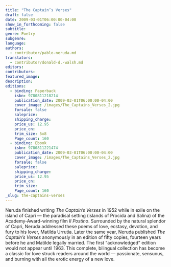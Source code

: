 ```yaml
---
title: "The Captain’s Verses"
draft: false
date: 2009-03-01T06:00:00-04:00
show_in_forthcoming: false
subtitle:
genre: Poetry
subgenre:
language:
authors:
  - contributor/pablo-neruda.md
translators:
  - contributor/donald-d.-walsh.md
editors:
contributors:
featured_image:
description:
editions:
  - binding: Paperback
    isbn: 9780811218214
    publication_date: 2009-03-01T06:00:00-04:00
    cover_image: /images/The_Captains_Verses_2.jpg
    forsale: false
    saleprice:
    shipping_charge:
    price_us: 12.95
    price_cn:
    trim_size: 5x8
    Page_count: 160
  - binding: Ebook
    isbn: 9780811221474
    publication_date: 2009-03-01T06:00:00-04:00
    cover_image: /images/The_Captains_Verses_2.jpg
    forsale: false
    saleprice:
    shipping_charge:
    price_us: 12.95
    price_cn:
    trim_size:
    Page_count: 160
_slug: the-captains-verses
---
```


Neruda finished writing _The Captain’s Verses_ in 1952 while in exile on the island of Capri — the paradisal setting (islands of Procida and Salina) of the Academy-Award-winning film _Il Postino_. Surrounded by the natural splendor of Capri, Neruda addressed these poems of love, ecstasy, devotion, and fury to his lover, Matilda Urrutia. Later the same year, Neruda published _The Captain’s Verses_ anonymously in an edition of fifty copies, fourteen years before he and Matilde legally married. The first “acknowledged” edition would not appear until 1963. This complete, bilingual collection has become a classic for love struck readers around the world — passionate, sensuous, and burning with all the erotic energy of a new love.

